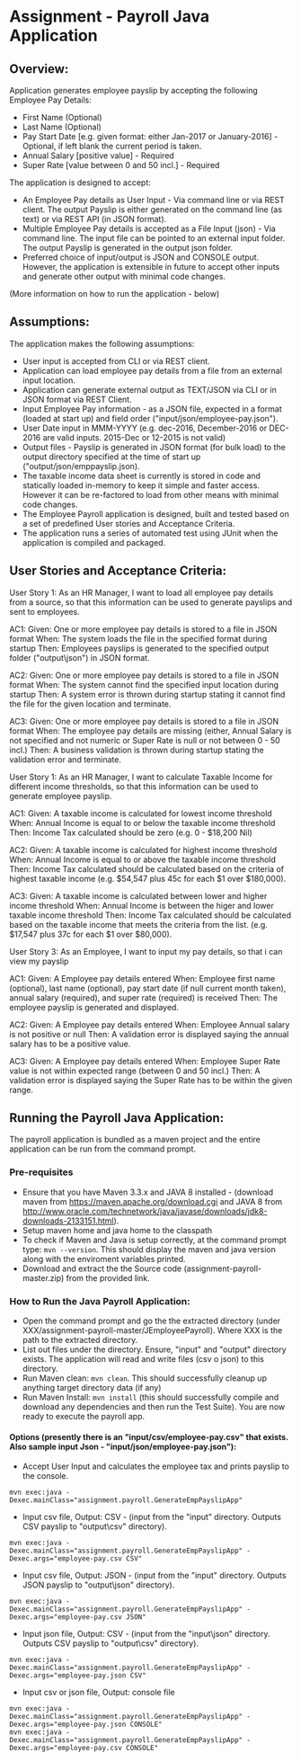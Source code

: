 
# Assignment - Payroll Java Application

## Overview:

Application generates employee payslip by accepting the following Employee Pay Details:
- First Name (Optional)
- Last Name  (Optional) 
- Pay Start Date [e.g. given format: either Jan-2017 or January-2016] - Optional, if left blank the current period is taken.
- Annual Salary [positive value] - Required 
- Super Rate [value between 0 and 50 incl.] - Required

The application is designed to accept:
- An Employee Pay details as User Input - Via command line or via REST client. The output Payslip is either generated on the command line (as text) or via REST API (in JSON format). 
- Multiple Employee Pay details is accepted as a File Input (json) - Via command line. The input file can be pointed to an external input folder. The output Payslip is generated in the output json folder.  
- Preferred choice of input/output is JSON and CONSOLE output. However, the application is extensible in future to accept other inputs and generate other output with minimal code changes. 

(More information on how to run the application - below)

## Assumptions:

The application makes the following assumptions:

- User input is accepted from CLI or via REST client.
- Application can load employee pay details from a file from an external input location.
- Application can generate external output as TEXT/JSON via CLI or in JSON format via REST Client.
- Input Employee Pay information - as a JSON file, expected in a format (loaded at start up) and field order ("input/json/employee-pay.json").
- User Date input in MMM-YYYY (e.g. dec-2016, December-2016 or DEC-2016 are valid inputs. 2015-Dec or 12-2015 is not valid)
- Output files - Payslip is generated in JSON format (for bulk load) to the output directory specified at the time of start up ("output/json/emppayslip.json). 
- The taxable income data sheet is currently is stored in code and statically loaded in-memory to keep it simple and faster access. However it can be re-factored to load from other means with minimal code changes.
- The Employee Payroll application is designed, built and tested based on a set of predefined User stories and Acceptance Criteria. 
- The application runs a series of automated test using JUnit when the application is compiled and packaged.

## User Stories and Acceptance Criteria:
User Story 1: As an HR Manager, I want to load all employee pay details from a source, so that this information can be used to generate payslips 
and sent to employees.

AC1:
Given: One or more employee pay details is stored to a file in JSON format
When: The system loads the file in the specified format during startup
Then: Employees payslips is generated to the specified output folder ("output\json\") in JSON format.

AC2:
Given: One or more employee pay details is stored to a file in JSON format
When: The system cannot find the specified input location during startup
Then: A system error is thrown during startup stating it cannot find the file for the given location and terminate.

AC3:
Given: One or more employee pay details is stored to a file in JSON format
When: The employee pay details are missing (either, Annual Salary is not specified and not numeric or Super Rate is null or not between 0 - 50 incl.) 
Then: A business validation is thrown during startup stating the validation error and terminate.

User Story 1: As an HR Manager, I want to calculate Taxable Income for different income thresholds, so that this information can be used to generate employee payslip.

AC1: 
Given: A taxable income is calculated for lowest income threshold
When: Annual Income is equal to or below the taxable income threshold
Then: Income Tax calculated should be zero (e.g. 0 - $18,200 Nil)

AC2: 
Given: A taxable income is calculated for highest income threshold
When: Annual Income is equal to or above the taxable income threshold
Then: Income Tax calculated should be calculated based on the criteria of highest taxable income (e.g. $54,547 plus 45c for each $1 over $180,000). 

AC3: 
Given: A taxable income is calculated between lower and higher income threshold
When: Annual Income is between the higer and lower taxable income threshold
Then: Income Tax calculated should be calculated based on the taxable income that meets the criteria from the list. (e.g. $17,547 plus 37c for each $1 over $80,000).


User Story 3: As an Employee, I want to input my pay details, so that i can view my payslip

AC1: 
Given: A Employee pay details entered
When:  Employee first name (optional), last name (optional), pay start date (if null current month taken),
annual salary (required), and super rate (required) is received
Then: The employee payslip is generated and displayed.

AC2: 
Given: A Employee pay details entered
When:  Employee Annual salary is not positive or null
Then: A validation error is displayed saying the annual salary has to be a positive value.

AC3: 
Given: A Employee pay details entered
When:  Employee Super Rate value is not within expected range (between 0 and 50 incl.)
Then: A validation error is displayed saying the Super Rate has to be within the given range.

## Running the Payroll Java Application:

The payroll application is bundled as a maven project and the entire application can be run from the command prompt. 

### Pre-requisites

- Ensure that you have Maven 3.3.x and JAVA 8 installed - (download maven from https://maven.apache.org/download.cgi and JAVA 8 from http://www.oracle.com/technetwork/java/javase/downloads/jdk8-downloads-2133151.html).
- Setup maven home and java home to the classpath
- To check if Maven and Java is setup correctly, at the command prompt type: ```mvn --version```. This should display the maven and java version along with the enviroment variables printed.
- Download and extract the the Source code (assignment-payroll-master.zip) from the provided link.

### How to Run the Java Payroll Application:

- Open the command prompt and go the the extracted directory (under XXX/assignment-payroll-master/JEmployeePayroll). Where XXX is the path to the extracted directory.
- List out files under the directory. Ensure, "input" and "output" directory exists. The application will read and write files (csv o json) to this directory.
- Run Maven clean: ```mvn clean```. This should successfully cleanup up anything target directory data (if any)
- Run Maven Install: ```mvn install``` (this should successfully compile and download any dependencies and then run the Test Suite). You are now ready to execute the payroll app.

#### Options (presently there is an "input/csv/employee-pay.csv" that exists. Also sample input Json - "input/json/employee-pay.json"):

- Accept User Input and calculates the employee tax and prints payslip to the console.
```
mvn exec:java -Dexec.mainClass="assignment.payroll.GenerateEmpPayslipApp"
```

- Input csv file, Output: CSV - (input from the "input" directory. Outputs CSV payslip to "output\csv" directory).
```
mvn exec:java -Dexec.mainClass="assignment.payroll.GenerateEmpPayslipApp" -Dexec.args="employee-pay.csv CSV"
```

- Input csv file, Output: JSON - (input from the "input" directory. Outputs JSON payslip to "output\json" directory).
```
mvn exec:java -Dexec.mainClass="assignment.payroll.GenerateEmpPayslipApp" -Dexec.args="employee-pay.csv JSON"
```

- Input json file, Output: CSV - (input from the "input\json" directory. Outputs CSV payslip to "output\csv" directory).
```
mvn exec:java -Dexec.mainClass="assignment.payroll.GenerateEmpPayslipApp" -Dexec.args="employee-pay.json CSV"
```
- Input csv or json file, Output: console file
```
mvn exec:java -Dexec.mainClass="assignment.payroll.GenerateEmpPayslipApp" -Dexec.args="employee-pay.json CONSOLE"
mvn exec:java -Dexec.mainClass="assignment.payroll.GenerateEmpPayslipApp" -Dexec.args="employee-pay.csv CONSOLE"
```




